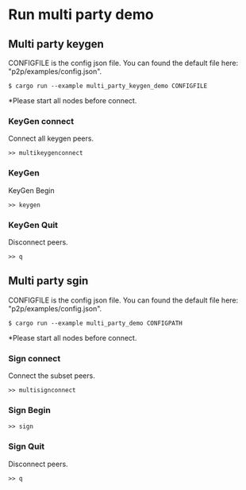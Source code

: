 # Run multi party demo

## Multi party keygen

CONFIGFILE is the config json file. You can found the default file here: "p2p/examples/config.json".
```
$ cargo run --example multi_party_keygen_demo CONFIGFILE
```

*Please start all nodes before connect.

### KeyGen connect

Connect all keygen peers.
```
>> multikeygenconnect
```

### KeyGen

KeyGen Begin
```
>> keygen
```

### KeyGen Quit

Disconnect peers.
```
>> q
```

## Multi party sgin

CONFIGFILE is the config json file. You can found the default file here: "p2p/examples/config.json".
```
$ cargo run --example multi_party_demo CONFIGPATH
```

*Please start all nodes before connect.

### Sign connect

Connect the subset peers.
```
>> multisignconnect
```

### Sign Begin

```
>> sign
```

### Sign Quit

Disconnect peers.
```
>> q
```